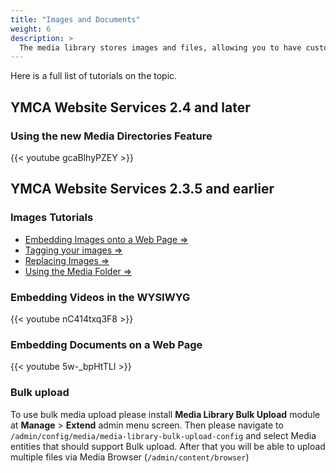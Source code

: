 ```yaml
---
title: "Images and Documents"
weight: 6
description: >
  The media library stores images and files, allowing you to have custom cropping, focal pointing, folders and image styles.
---
```


Here is a full list of tutorials on the topic.

## YMCA Website Services 2.4 and later

### Using the new Media Directories Feature

{{< youtube gcaBlhyPZEY >}}

## YMCA Website Services 2.3.5 and earlier

### Images Tutorials

* [Embedding Images onto a Web Page ⇒](https://www.youtube.com/watch?v=xogdtPEYxgg)
* [Tagging your images ⇒](https://www.youtube.com/watch?v=mr6HA7KvXK0)
* [Replacing Images ⇒](https://www.youtube.com/watch?v=5xWzAwww740)
* [Using the Media Folder ⇒](https://www.youtube.com/watch?v=4IC2h1hASF4)

### Embedding Videos in the WYSIWYG
{{< youtube nC414txq3F8 >}}

### Embedding Documents on a Web Page
{{< youtube 5w-_bpHtTLI >}}

### Bulk upload
To use bulk media upload please install **Media Library Bulk Upload** module at **Manage** > **Extend** admin menu screen. Then please navigate to `/admin/config/media/media-library-bulk-upload-config` and select Media entities that should support Bulk upload.
After that you will be able to upload multiple files via Media Browser (`/admin/content/browser`)
